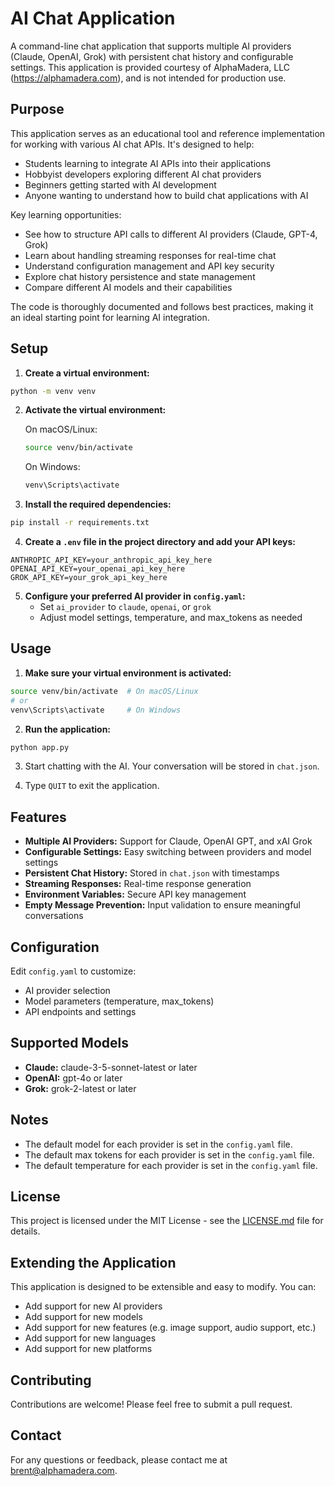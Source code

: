 # AI Chat Application

A command-line chat application that supports multiple AI providers (Claude, OpenAI, Grok) with persistent chat history and configurable settings. This application is provided courtesy of AlphaMadera, LLC (https://alphamadera.com), and is not intended for production use.

## Purpose

This application serves as an educational tool and reference implementation for working with various AI chat APIs. It's designed to help:

- Students learning to integrate AI APIs into their applications
- Hobbyist developers exploring different AI chat providers
- Beginners getting started with AI development
- Anyone wanting to understand how to build chat applications with AI

Key learning opportunities:

- See how to structure API calls to different AI providers (Claude, GPT-4, Grok)
- Learn about handling streaming responses for real-time chat
- Understand configuration management and API key security
- Explore chat history persistence and state management
- Compare different AI models and their capabilities

The code is thoroughly documented and follows best practices, making it an ideal starting point for learning AI integration.

## Setup

1. **Create a virtual environment:**
```bash
python -m venv venv
```

2. **Activate the virtual environment:**

   On macOS/Linux:
   ```bash
   source venv/bin/activate
   ```

   On Windows:
   ```bash
   venv\Scripts\activate
   ```

3. **Install the required dependencies:**
```bash
pip install -r requirements.txt
```

4. **Create a `.env` file in the project directory and add your API keys:**
```
ANTHROPIC_API_KEY=your_anthropic_api_key_here
OPENAI_API_KEY=your_openai_api_key_here
GROK_API_KEY=your_grok_api_key_here
```

5. **Configure your preferred AI provider in `config.yaml`:**
   - Set `ai_provider` to `claude`, `openai`, or `grok`
   - Adjust model settings, temperature, and max_tokens as needed

## Usage

1. **Make sure your virtual environment is activated:**
```bash
source venv/bin/activate  # On macOS/Linux
# or
venv\Scripts\activate     # On Windows
```

2. **Run the application:**
```bash
python app.py
```

3. Start chatting with the AI. Your conversation will be stored in `chat.json`.

4. Type `QUIT` to exit the application.

## Features

- **Multiple AI Providers:** Support for Claude, OpenAI GPT, and xAI Grok
- **Configurable Settings:** Easy switching between providers and model settings
- **Persistent Chat History:** Stored in `chat.json` with timestamps
- **Streaming Responses:** Real-time response generation
- **Environment Variables:** Secure API key management
- **Empty Message Prevention:** Input validation to ensure meaningful conversations

## Configuration

Edit `config.yaml` to customize:
- AI provider selection
- Model parameters (temperature, max_tokens)
- API endpoints and settings

## Supported Models

- **Claude:** claude-3-5-sonnet-latest or later
- **OpenAI:** gpt-4o or later
- **Grok:** grok-2-latest or later

## Notes

- The default model for each provider is set in the `config.yaml` file.
- The default max tokens for each provider is set in the `config.yaml` file.
- The default temperature for each provider is set in the `config.yaml` file.

## License

This project is licensed under the MIT License - see the [LICENSE.md](LICENSE.md) file for details.

## Extending the Application

This application is designed to be extensible and easy to modify. You can:

- Add support for new AI providers
- Add support for new models
- Add support for new features (e.g. image support, audio support, etc.)
- Add support for new languages
- Add support for new platforms

## Contributing

Contributions are welcome! Please feel free to submit a pull request.

## Contact

For any questions or feedback, please contact me at [brent@alphamadera.com](mailto:brent@alphamadera.com).